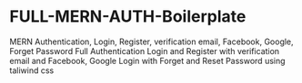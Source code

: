 # FULL-MERN-AUTH-Boilerplate
MERN Authentication, Login, Register, verification email, Facebook, Google, Forget Password
Full Authentication  Login and Register with verification email and Facebook, Google Login with Forget and Reset Password using taliwind css

